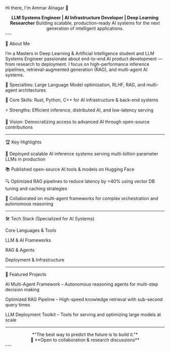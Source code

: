 
Hi there, I'm Ammar Alnagar 👋

<div align="center">  
<strong>LLM Systems Engineer | AI Infrastructure Developer | Deep Learning Researcher</strong>  Building scalable, production-ready AI systems for the next generation of intelligent applications.





</div>  
---

🚀 About Me

I’m a Masters in Deep Learning & Artificial Intelligence student and LLM Systems Engineer passionate about end-to-end AI product development — from research to deployment. I focus on high-performance inference pipelines, retrieval-augmented generation (RAG), and multi-agent AI systems.

🔬 Specialties: Large Language Model optimization, RLHF, RAG, and multi-agent architectures

🦀 Core Skills: Rust, Python, C++ for AI infrastructure & back-end systems

⚡ Strengths: Efficient inference, distributed AI, and low-latency serving

🎯 Vision: Democratizing access to advanced AI through open-source contributions



---

🏆 Key Highlights

🚢 Deployed scalable AI inference systems serving multi-billion parameter LLMs in production

📚 Published open-source AI tools & models on Hugging Face

🔍 Optimized RAG pipelines to reduce latency by >40% using vector DB tuning and caching strategies

🤝 Collaborated on multi-agent frameworks for complex orchestration and autonomous reasoning



---

🛠️ Tech Stack (Specialized for AI Systems)

Core Languages & Tools






LLM & AI Frameworks







RAG & Agents





Deployment & Infrastructure






---

📌 Featured Projects

AI Multi-Agent Framework – Autonomous reasoning agents for multi-step decision making

Optimized RAG Pipeline – High-speed knowledge retrieval with sub-second query times

LLM Deployment Toolkit – Tools for serving and optimizing large models at scale



---

<div align="center">  
*"The best way to predict the future is to build it."*  
<br>  
💬 **Open to collaboration & research discussions**  
</div>  
---

